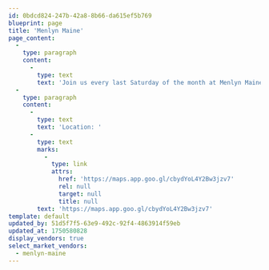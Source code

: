 ```yaml
---
id: 0bdcd824-247b-42a8-8b66-da615ef5b769
blueprint: page
title: 'Menlyn Maine'
page_content:
  -
    type: paragraph
    content:
      -
        type: text
        text: 'Join us every last Saturday of the month at Menlyn Maine Central Square from 9am to 1pm for a cozy selection of vendors in the East of Pretoria.'
  -
    type: paragraph
    content:
      -
        type: text
        text: 'Location: '
      -
        type: text
        marks:
          -
            type: link
            attrs:
              href: 'https://maps.app.goo.gl/cbydYoL4Y2Bw3jzv7'
              rel: null
              target: null
              title: null
        text: 'https://maps.app.goo.gl/cbydYoL4Y2Bw3jzv7'
template: default
updated_by: 51d5f7f5-63e9-492c-92f4-4863914f59eb
updated_at: 1750580828
display_vendors: true
select_market_vendors:
  - menlyn-maine
---
```

